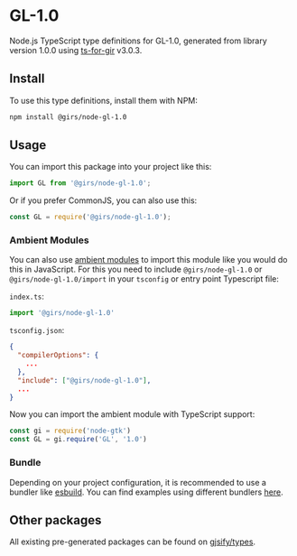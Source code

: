 
# GL-1.0

Node.js TypeScript type definitions for GL-1.0, generated from library version 1.0.0 using [ts-for-gir](https://github.com/gjsify/ts-for-gir) v3.0.3.


## Install

To use this type definitions, install them with NPM:
```bash
npm install @girs/node-gl-1.0
```

## Usage

You can import this package into your project like this:
```ts
import GL from '@girs/node-gl-1.0';
```

Or if you prefer CommonJS, you can also use this:
```ts
const GL = require('@girs/node-gl-1.0');
```

### Ambient Modules

You can also use [ambient modules](https://github.com/gjsify/ts-for-gir/tree/main/packages/cli#ambient-modules) to import this module like you would do this in JavaScript.
For this you need to include `@girs/node-gl-1.0` or `@girs/node-gl-1.0/import` in your `tsconfig` or entry point Typescript file:

`index.ts`:
```ts
import '@girs/node-gl-1.0'
```

`tsconfig.json`:
```json
{
  "compilerOptions": {
    ...
  },
  "include": ["@girs/node-gl-1.0"],
  ...
}
```

Now you can import the ambient module with TypeScript support: 

```ts
const gi = require('node-gtk')
const GL = gi.require('GL', '1.0')
```


### Bundle

Depending on your project configuration, it is recommended to use a bundler like [esbuild](https://esbuild.github.io/). You can find examples using different bundlers [here](https://github.com/gjsify/ts-for-gir/tree/main/examples).

## Other packages

All existing pre-generated packages can be found on [gjsify/types](https://github.com/gjsify/types).


